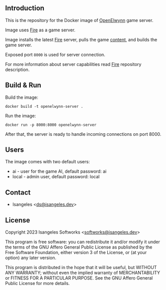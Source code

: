 ## Introduction
This is the repository for the Docker image of [OpenElwynn](https://github.com/isangeles-softworks/openelwynn) game server.

Image uses [Fire](https://github.com/isangeles/fire) as a game server.

Image installs the latest [Fire](https://github.com/isangeles/fire) server, pulls the game [content](https://github.com/isangeles/elwynn), and builds the game server.

Exposed port `8000` is used for server connection.

For more information about server capabilities read [Fire](https://github.com/isangeles/fire) repository description.
## Build & Run
Build the image:
```
docker build -t openelwynn-server .
```
Run the image:
```
docker run -p 8000:8000 openelwynn-server
```
After that, the server is ready to handle incoming connections on port 8000.
## Users
The image comes with two default users:

* ai - user for the game AI, default password: ai
* local - admin user, default password: local
## Contact
* Isangeles <<ds@isangeles.dev>>

## License
Copyright 2023 Isangeles Softworks <<softworks@isangeles.dev>>

This program is free software: you can redistribute it and/or modify
it under the terms of the GNU Affero General Public License as published by
the Free Software Foundation, either version 3 of the License, or
(at your option) any later version.

This program is distributed in the hope that it will be useful,
but WITHOUT ANY WARRANTY; without even the implied warranty of
MERCHANTABILITY or FITNESS FOR A PARTICULAR PURPOSE.  See the
GNU Affero General Public License for more details.
